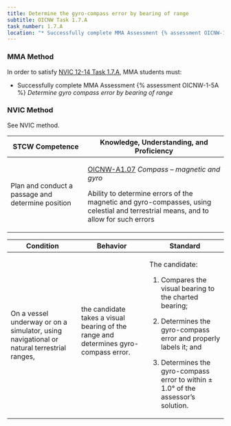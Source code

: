 ```yaml
---
title: Determine the gyro-compass error by bearing of range
subtitle: OICNW Task 1.7.A 
task_number: 1.7.A
location: "* Successfully complete MMA Assessment {% assessment OICNW-1-5A %} *Determine gyro compass error by bearing of range*" 
---
```



### MMA Method

In order to satisfy  [NVIC 12-14  Task  1.7.A]({{site.baseurl}}/assets/images/nvic-12-14.pdf), MMA students must:

* Successfully complete MMA Assessment {% assessment OICNW-1-5A %} *Determine gyro compass error by bearing of range*


### NVIC Method

<a onclick="togglevisibility('nvic_methods')" >See NVIC method.</a>

<div id='nvic_methods' class='hide'>

<table>
<thead>
<tr>
<th class='forty'> STCW Competence </th>
<th class='sixty'> Knowledge, Understanding, and Proficiency </th>
</tr>
</thead>




<tbody>
<tr><td markdown='1'>

Plan and conduct a passage and determine position

</td><td markdown='1'>

[OICNW-A1.07](../../tables/21.html#OICNW-A1.07) *Compass – magnetic and gyro*

Ability to determine errors of the magnetic and gyro-compasses, using celestial and terrestrial means, and to allow for such errors

</td></tr>


</tbody>
</table>


<table>
<thead>
<tr><th class='twenty'>  Condition </th><th class='twenty'> Behavior </th><th  class='sixty'>Standard </th></tr>
</thead>
<tbody >



<tr><td markdown='1'>

On a vessel underway or on a simulator, using navigational or natural terrestrial ranges,

</td><td markdown='1'>

the candidate takes a visual bearing of the range and determines gyro-compass error.

<br>

<div class="tooltip">
<span class="tooltiptext">
</span>
</div>


</td><td markdown='1'>

The candidate:

1. Compares the visual bearing to the charted bearing;

2. Determines the gyro-compass error and properly labels it; and

3. Determines the gyro-compass error to within ± 1.0° of the assessor’s solution.

</td></tr>
</tbody>
</table>
</div>
